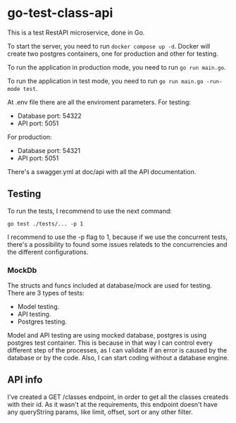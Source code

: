 # go-test-class-api

This is a test RestAPI microservice, done in Go.

To start the server, you need to run `docker compose up -d`. Docker will create two postgres containers, one for production and other for testing.

To run the application in production mode, you need to run `go run main.go`.

To run the application in test mode, you need to run `go run main.go -run-mode test`.

At .env file there are all the enviroment parameters. For testing:

- Database port: 54322
- API port: 5051

For production:

- Database port: 54321
- API port: 5051

There's a swagger.yml at doc/api with all the API documentation.

## Testing
To run the tests, I recommend to use the next command:

`go test ./tests/... -p 1`

I recommend to use the -p flag to 1, because if we use the concurrent tests, there's a possibility to found some issues relateds to the concurrencies and the different configurations.

### MockDb
The structs and funcs included at database/mock are used for testing. There are 3 types of tests:

- Model testing.
- API testing.
- Postgres testing.

Model and API testing are using mocked database, postgres is using postgres test container. This is because in that way I can control every different step of the processes, as I can validate if an error is caused by the database or by the code. Also, I can start coding without a database engine.

## API info
I've created a GET /classes endpoint, in order to get all the classes createds with their id. As it wasn't at the requirements, this endpoint doesn't have any queryString params, like limit, offset, sort or any other filter.
